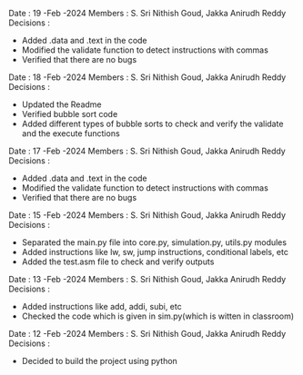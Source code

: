 Date : 19 -Feb -2024
Members : S. Sri Nithish Goud, Jakka Anirudh Reddy
Decisions : 
- Added .data and .text in the code
- Modified the validate function to detect instructions with commas
- Verified that there are no bugs



Date : 18 -Feb -2024
Members : S. Sri Nithish Goud, Jakka Anirudh Reddy
Decisions : 
- Updated the Readme
- Verified bubble sort code
- Added different types of bubble sorts to check and verify the validate and the execute functions


Date : 17 -Feb -2024
Members : S. Sri Nithish Goud, Jakka Anirudh Reddy
Decisions : 
- Added .data and .text in the code
- Modified the validate function to detect instructions with commas
- Verified that there are no bugs


Date : 15 -Feb -2024
Members : S. Sri Nithish Goud, Jakka Anirudh Reddy
Decisions : 
- Separated the main.py file into core.py, simulation.py, utils.py modules 
- Added instructions like lw, sw, jump instructions, conditional labels, etc
- Added the test.asm file to check and verify outputs

Date : 13 -Feb -2024
Members : S. Sri Nithish Goud, Jakka Anirudh Reddy
Decisions : 
- Added instructions like add, addi, subi, etc
- Checked the code which is given in sim.py(which is witten in classroom)

Date : 12 -Feb -2024
Members : S. Sri Nithish Goud, Jakka Anirudh Reddy
Decisions : 
- Decided to build the project using python
